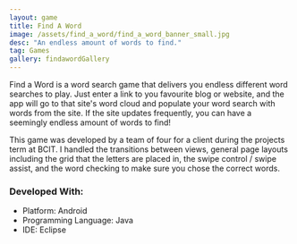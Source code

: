 ```yaml
---
layout: game
title: Find A Word
image: /assets/find_a_word/find_a_word_banner_small.jpg
desc: "An endless amount of words to find."
tag: Games
gallery: findawordGallery
---
```

Find a Word is a word search game that delivers you endless different word searches to play. Just enter a link to you favourite blog or website, and the app will go to that site's word cloud and populate your word search with words from the site. If the site updates frequently, you can have a seemingly endless amount of words to find!

This game was developed by a team of four for a client during the projects term at BCIT. I handled the transitions between views, general page layouts including the grid that the letters are placed in, the swipe control / swipe assist, and the word checking to make sure you chose the correct words.

### Developed With:
* Platform: Android
* Programming Language: Java
* IDE: Eclipse

